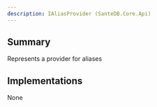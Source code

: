 ```yaml
---
description: IAliasProvider (SanteDB.Core.Api)
---
```


## Summary
Represents a provider for aliases

## Implementations

None

